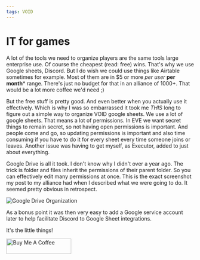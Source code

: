 ```yaml
---
tags: VOID
---
```


# IT for games 

A lot of the tools we need to organize players are the same tools large enterprise use. Of course the cheapest (read: free) wins. 
That's why we use Google sheets, Discord. But I do wish we could use things like Airtable sometimes for example. Most of them are in $5 or more *per user* **per month*** range. 
There's just no budget for that in an alliance of 1000+. That would be a lot more coffee we'd need ;)

But the free stuff is pretty good. And even better when you actually use it effectively. Which is why I was so embarrassed it took me *THIS* long to figure out a simple way to organize VOID google sheets.
We use a lot of google sheets. That means a lot of permissions. In EVE we want secret things to remain secret, so not having open permissions is important. 
And people come and go, so updating permissions is important and also time consuming if you have to do it for every sheet every time someone joins or leaves. 
Another issue was having to get myself, as Executor, added to just about everything. 

Google Drive is all it took. I don't know why I didn't over a year ago. The trick is folder and files inherit the permissions of their parent folder. So you can effectively edit many permissions at once. 
This is the exact screenshot my post to my alliance had when I described what we were going to do. It seemed pretty obvious in retrospect. 

![Google Drive Organization](https://cdn.discordapp.com/attachments/999577232190226483/1028823710246907984/unknown.png)

As a bonus point it was then very easy to add a Google service account later to help facilitate Discord to Google Sheet integrations. 

It's the little things!

<a href="https://www.buymeacoffee.com/sarpedontdw" target="_blank"><img src="https://cdn.buymeacoffee.com/buttons/default-orange.png" alt="Buy Me A Coffee" height="41" width="174"></a>
